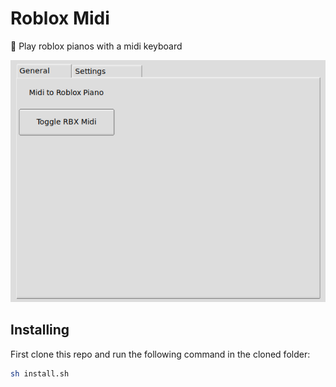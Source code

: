 # Roblox Midi
:musical_keyboard: Play roblox pianos with a midi keyboard

![](./window.png)

## Installing
First clone this repo and run the following command in the cloned folder:
```bash
sh install.sh
```
